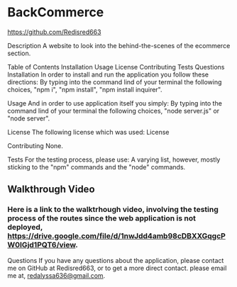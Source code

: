 # BackCommerce
https://github.com/Redisred663

Description
A website to look into the behind-the-scenes of the ecommerce section.

Table of Contents
Installation
Usage
License
Contributing
Tests
Questions
Installation
In order to install and run the application you follow these directions: By typing into the command lind of your terminal the following choices, "npm i", "npm install", "npm install inquirer".

Usage
And in order to use application itself you simply: By typing into the command lind of your terminal the following choices, "node server.js" or "node server".

License
The following license which was used: License

Contributing
None.

Tests
For the testing process, please use: A varying list, however, mostly sticking to the "npm" commands and the "node" commands.

## Walkthrough Video
### Here is a link to the walktrhough video, involving the testing process of the routes since the web application is not deployed, https://drive.google.com/file/d/1nwJdd4amb98cDBXXGqgcPW0IGjd1PQT6/view.

Questions
If you have any questions about the application, please contact me on GitHub at Redisred663, or to get a more direct contact. please email me at, redalyssa636@gmail.com.
